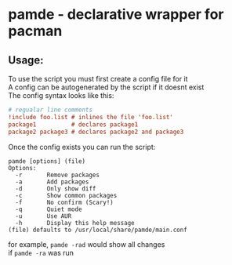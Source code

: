# pamde - declarative wrapper for pacman

## Usage:
To use the script you must first create a config file for it \
A config can be autogenerated by the script if it doesnt exist \
The config syntax looks like this:
```ini
# regualar line comments
!include foo.list # inlines the file 'foo.list'
package1          # declares package1
package2 package3 # declares package2 and package3
```
Once the config exists you can run the script:
```
pamde [options] (file)
Options:
  -r       Remove packages
  -a       Add packages
  -d       Only show diff
  -c       Show common packages
  -f       No confirm (Scary!)
  -q       Quiet mode
  -u       Use AUR
  -h       Display this help message
(file) defaults to /usr/local/share/pamde/main.conf
```
for example, `pamde -rad` would show all changes\
if `pamde -ra` was run
